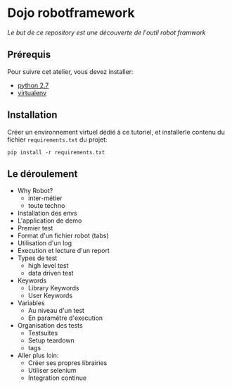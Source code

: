 # Dojo robotframework

*Le but de ce repository est une découverte de l'outil robot framwork*

## Prérequis
Pour suivre cet atelier, vous devez installer:

- [python 2.7](https://www.python.org/downloads/)
- [virtualenv](https://pypi.python.org/pypi/virtualenv)

## Installation
Créer un environnement virtuel dédié à ce tutoriel, et installerle contenu du fichier `requirements.txt` du projet:

`pip install -r requirements.txt`

## Le déroulement
- Why Robot?
	 - inter-métier
	 - toute techno
- Installation des envs
- L'application de demo
- Premier test
 - Format d'un fichier robot (tabs) 
 - Utilisation d'un log
 - Execution et lecture d'un report
- Types de test
	- high level test
	- data driven test
- Keywords
	- Library Keywords
	- User Keywords
- Variables
	- Au niveau d'un test
	- En paramètre d'execution
- Organisation des tests
	- Testsuites
	- Setup teardown
	- tags
- Aller plus loin:
	-  Créer ses propres librairies
	-  Utiliser selenium
	-  Integration continue
